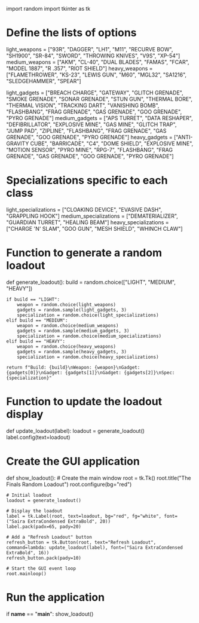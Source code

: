 import random
import tkinter as tk

# Define the lists of options
light_weapons = ["93R", "DAGGER", "LH1", "M11", "RECURVE BOW", "SH1900", "SR-84", "SWORD", "THROWING KNIVES", "V9S", "XP-54"]
medium_weapons = ["AKM", "CL-40", "DUAL BLADES", "FAMAS", "FCAR", "MODEL 1887", "R .357", "RIOT SHIELD"]
heavy_weapons = ["FLAMETHROWER", "KS-23", "LEWIS GUN", "M60", "MGL32", "SA1216", "SLEDGEHAMMER", "SPEAR"]

light_gadgets = ["BREACH CHARGE", "GATEWAY", "GLITCH GRENADE", "SMOKE GRENADE", "SONAR GRENADE", "STUN GUN", "THERMAL BORE", "THERMAL VISION", "TRACKING DART", "VANISHING BOMB", "FLASHBANG", "FRAG GRENADE", "GAS GRENADE", "GOO GRENADE", "PYRO GRENADE"]
medium_gadgets = ["APS TURRET", "DATA RESHAPER", "DEFIBRILLATOR", "EXPLOSIVE MINE", "GAS MINE", "GLITCH TRAP", "JUMP PAD", "ZIPLINE", "FLASHBANG", "FRAG GRENADE", "GAS GRENADE", "GOO GRENADE", "PYRO GRENADE"]
heavy_gadgets = ["ANTI-GRAVITY CUBE", "BARRICADE", "C4", "DOME SHIELD", "EXPLOSIVE MINE", "MOTION SENSOR", "PYRO MINE", "RPG-7", "FLASHBANG", "FRAG GRENADE", "GAS GRENADE", "GOO GRENADE", "PYRO GRENADE"]

# Specializations specific to each class
light_specializations = ["CLOAKING DEVICE", "EVASIVE DASH", "GRAPPLING HOOK"]
medium_specializations = ["DEMATERIALIZER", "GUARDIAN TURRET", "HEALING BEAM"]
heavy_specializations = ["CHARGE 'N' SLAM", "GOO GUN", "MESH SHIELD", "WHINCH CLAW"]

# Function to generate a random loadout
def generate_loadout():
    build = random.choice(["LIGHT", "MEDIUM", "HEAVY"])
    
    if build == "LIGHT":
        weapon = random.choice(light_weapons)
        gadgets = random.sample(light_gadgets, 3)
        specialization = random.choice(light_specializations)
    elif build == "MEDIUM":
        weapon = random.choice(medium_weapons)
        gadgets = random.sample(medium_gadgets, 3)
        specialization = random.choice(medium_specializations)
    elif build == "HEAVY":
        weapon = random.choice(heavy_weapons)
        gadgets = random.sample(heavy_gadgets, 3)
        specialization = random.choice(heavy_specializations)

    return f"Build: {build}\nWeapon: {weapon}\nGadget: {gadgets[0]}\nGadget: {gadgets[1]}\nGadget: {gadgets[2]}\nSpec: {specialization}"

# Function to update the loadout display
def update_loadout(label):
    loadout = generate_loadout()
    label.config(text=loadout)

# Create the GUI application
def show_loadout():
    # Create the main window
    root = tk.Tk()
    root.title("The Finals Random Loadout")
    root.configure(bg="red")

    # Initial loadout
    loadout = generate_loadout()

    # Display the loadout
    label = tk.Label(root, text=loadout, bg="red", fg="white", font=("Saira ExtraCondensed ExtraBold", 20))
    label.pack(padx=65, pady=20)

    # Add a "Refresh Loadout" button
    refresh_button = tk.Button(root, text="Refresh Loadout", command=lambda: update_loadout(label), font=("Saira ExtraCondensed ExtraBold", 16))
    refresh_button.pack(pady=10)

    # Start the GUI event loop
    root.mainloop()

# Run the application
if __name__ == "__main__":
    show_loadout()
